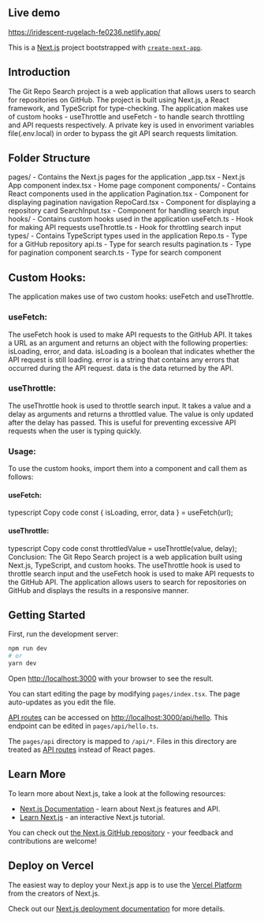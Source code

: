 ## Live demo

https://iridescent-rugelach-fe0236.netlify.app/

This is a [Next.js](https://nextjs.org/) project bootstrapped with [`create-next-app`](https://github.com/vercel/next.js/tree/canary/packages/create-next-app).

## Introduction
The Git Repo Search project is a web application that allows users to search for repositories on GitHub. The project is built using Next.js, a React framework, and TypeScript for type-checking. The application makes use of custom hooks - useThrottle and useFetch - to handle search throttling and API requests respectively. A private key is used in envoriment variables file(.env.local) in order to bypass the git API search requests limitation. 

## Folder Structure

pages/ - Contains the Next.js pages for the application
_app.tsx - Next.js App component
index.tsx - Home page component
components/ - Contains React components used in the application
Pagination.tsx - Component for displaying pagination navigation
RepoCard.tsx - Component for displaying a repository card
SearchInput.tsx - Component for handling search input
hooks/ - Contains custom hooks used in the application
useFetch.ts - Hook for making API requests
useThrottle.ts - Hook for throttling search input
types/ - Contains TypeScript types used in the application
Repo.ts - Type for a GitHub repository
api.ts - Type for search results
pagination.ts - Type for pagination component
search.ts - Type for search component

## Custom Hooks:
The application makes use of two custom hooks: useFetch and useThrottle.

### useFetch:
The useFetch hook is used to make API requests to the GitHub API. It takes a URL as an argument and returns an object with the following properties: isLoading, error, and data. isLoading is a boolean that indicates whether the API request is still loading. error is a string that contains any errors that occurred during the API request. data is the data returned by the API.

### useThrottle:
The useThrottle hook is used to throttle search input. It takes a value and a delay as arguments and returns a throttled value. The value is only updated after the delay has passed. This is useful for preventing excessive API requests when the user is typing quickly.

### Usage:
To use the custom hooks, import them into a component and call them as follows:

#### useFetch:

typescript
Copy code
const { isLoading, error, data } = useFetch(url);

#### useThrottle:

typescript
Copy code
const throttledValue = useThrottle(value, delay);
Conclusion:
The Git Repo Search project is a web application built using Next.js, TypeScript, and custom hooks. The useThrottle hook is used to throttle search input and the useFetch hook is used to make API requests to the GitHub API. The application allows users to search for repositories on GitHub and displays the results in a responsive manner.

## Getting Started

First, run the development server:

```bash
npm run dev
# or
yarn dev
```

Open [http://localhost:3000](http://localhost:3000) with your browser to see the result.

You can start editing the page by modifying `pages/index.tsx`. The page auto-updates as you edit the file.

[API routes](https://nextjs.org/docs/api-routes/introduction) can be accessed on [http://localhost:3000/api/hello](http://localhost:3000/api/hello). This endpoint can be edited in `pages/api/hello.ts`.

The `pages/api` directory is mapped to `/api/*`. Files in this directory are treated as [API routes](https://nextjs.org/docs/api-routes/introduction) instead of React pages.

## Learn More

To learn more about Next.js, take a look at the following resources:

- [Next.js Documentation](https://nextjs.org/docs) - learn about Next.js features and API.
- [Learn Next.js](https://nextjs.org/learn) - an interactive Next.js tutorial.

You can check out [the Next.js GitHub repository](https://github.com/vercel/next.js/) - your feedback and contributions are welcome!

## Deploy on Vercel

The easiest way to deploy your Next.js app is to use the [Vercel Platform](https://vercel.com/new?utm_medium=default-template&filter=next.js&utm_source=create-next-app&utm_campaign=create-next-app-readme) from the creators of Next.js.

Check out our [Next.js deployment documentation](https://nextjs.org/docs/deployment) for more details.
